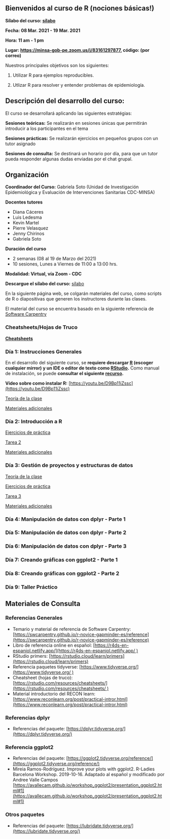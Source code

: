 ## Bienvenidos al curso de R (nociones básicas!)

**Sílabo del curso: [sílabo](/archivos/silaboupdated.pdf)**

**Fecha: 08 Mar. 2021 - 19 Mar. 2021**

**Hora: 11 am - 1 pm** 

**Lugar: https://minsa-gob-pe.zoom.us/j/83161297877, código: (por correo)**

Nuestros principales objetivos son los siguientes:

1. Utilizar R para ejemplos reproducibles. 

2. Utlizar R para resolver y entender problemas de epidemiología. 

## Descripción del desarrollo del curso:

El curso se desarrollará aplicando las siguientes estratégias:

**Sesiones teóricas:** Se realizarán en sesiones únicas que permitirán introducir a los participantes en el tema

**Sesiones prácticas:** Se realizarán ejercicios en pequeños grupos con un tutor asignado

**Sesiones de consulta:** Se destinará un horario por día, para que un tutor pueda responder algunas dudas enviadas por el chat grupal. 

## Organización

**Coordinador del Curso:** Gabriela Soto (Unidad de Investigación Epidemiológica y Evaluación de Intervenciones Sanitarias CDC-MINSA)

**Docentes tutores**

- Diana Cáceres
- Luis Ledesma
- Kevin Martel
- Pierre Velasquez
- Jenny Chirinos
- Gabriela Soto

**Duración del curso**

- 2 semanas (08 al 19 de Marzo del 2021)
- 10 sesiones, Lunes a Viernes de 11:00 a 13:00 hrs.

**Modalidad: Virtual, vía Zoom - CDC**

**Descargue el sílabo del curso:** [sílabo](/archivos/silaboupdated.pdf)

En la siguiente página web, se colgarán materiales del curso, como scripts de R o diapositivas que generen los instructores durante las clases. 

El material del curso se encuentra basado en la siguiente referencia de [Software Carpentry](https://swcarpentry.github.io/r-novice-gapminder-es/reference)

### Cheatsheets/Hojas de Truco

[**Cheatsheets**](https://drive.google.com/drive/folders/1eimvdwQAlDG90YA1OGjKdjCNEbEuDN4W?usp=sharing)

### Día 1: Instrucciones Generales

En el desarrollo del siguiente curso, se **requiere descargar [R](https://cran.r-project.org/mirrors.html) (escoger cualquier mirror) y un IDE o editor de texto como [RStudio](https://rstudio.com/).** Como manual de instalación, se puede **consultar el siguiente [recurso](/archivos/instalacion.pdf).**

**Vídeo sobre como instalar R:** [https://youtu.be/D9Bp11iZssc](https://youtu.be/D9Bp11iZssc) 

[Teoría de la clase](https://drive.google.com/drive/folders/1_w-pPL2_eh3rTWwWobvA9cy3WrgZXGWh?usp=sharing)  

[Materiales adicionales](https://drive.google.com/drive/folders/1IBJtLgqVEU-WVStABFkHTUSUxUZfQ5Za?usp=sharing)

### Día 2: Introducción a R

[Ejercicios de práctica](https://drive.google.com/drive/folders/125ezA8OKbX6E7OJPJ7O3NFllpWch54Gw?usp=sharing)

[Tarea 2](https://drive.google.com/drive/folders/15gCPmkfudi5photzk-s-GxqH1-2uBwSM?usp=sharing)  

[Materiales adicionales](https://drive.google.com/drive/folders/1F-AT-wUvYROf-pLELiT3M8VAgiVimpqE?usp=sharing)

### Día 3: Gestión de proyectos y estructuras de datos

[Teoría de la clase](https://drive.google.com/drive/folders/1RlmEf4MVQNG2zgt_RbKjQC30pXHksZQO?usp=sharing)

[Ejercicios de práctica](https://drive.google.com/drive/folders/14HfAH1lbxMPATaUIsuD5nsHHCW7so4J3?usp=sharing)

[Tarea 3](https://drive.google.com/drive/folders/1yhN5YIZPyvS-EAm1Rx_ronjzRT0kmPEy?usp=sharing)

[Materiales adicionales](https://drive.google.com/drive/folders/15C6b-qwBRrWsruPwUvaw4iknP898kj7z?usp=sharing)

### Día 4: Manipulación de datos con dplyr - Parte 1

<!-- [Teoría de la clase]
[Ejercicios de práctica]
[Tarea 4]
[Materiales adicionales] -->

### Día 5: Manipulación de datos con dplyr - Parte 2

<!-- [Teoría de la clase]
[Ejercicios de práctica]
[Tarea 5]
[Materiales adicionales] -->

### Día 6: Manipulación de datos con dplyr - Parte 3

<!-- [Teoría de la clase]
[Ejercicios de práctica]
[Tarea 6]
[Materiales adicionales] -->

### Día 7: Creando gráficas con ggplot2 - Parte 1

<!-- [Teoría de la clase]
[Ejercicios de práctica]
[Tarea 7]
[Materiales adicionales] -->

### Día 8: Creando gráficas con ggplot2 - Parte 2

<!-- [Teoría de la clase]
[Ejercicios de práctica]
[Tarea 8]
[Materiales adicionales] -->

### Día 9: Taller Práctico

<!-- Ejercicios de práctica -->

## Materiales de Consulta

### Referencias Generales

- Temario y material de referencia de Software Carpentry: [https://swcarpentry.github.io/r-novice-gapminder-es/reference](https://swcarpentry.github.io/r-novice-gapminder-es/reference)
- Libro de referencia online en español: [https://r4ds-en-espaniol.netlify.app/](https://r4ds-en-espaniol.netlify.app/ )
- RStudio primers: [https://rstudio.cloud/learn/primers](https://rstudio.cloud/learn/primers)
- Referencia paquetes tidyverse: [https://www.tidyverse.org/](https://www.tidyverse.org/ )
- Cheatsheet (hojas de truco): [https://rstudio.com/resources/cheatsheets/](https://rstudio.com/resources/cheatsheets/ )
- Material introductorio del RECON learn: [https://www.reconlearn.org/post/practical-intror.html](https://www.reconlearn.org/post/practical-intror.html)

### Referencias dplyr

- Referencias del paquete: [https://dplyr.tidyverse.org/](https://dplyr.tidyverse.org/)

### Referencia ggplot2

- Referencias del paquete: [https://ggplot2.tidyverse.org/reference/](https://ggplot2.tidyverse.org/reference/)
- Mireia Ramos-Rodríguez. Improve your plots with ggplot2. R-Ladies Barcelona Workshop. 2019-10-16. Adaptado al español y modificado por Andree Valle Campos [https://avallecam.github.io/workshop_ggplot2/presentation_ggplot2.html#1](https://avallecam.github.io/workshop_ggplot2/presentation_ggplot2.html#1)

### Otros paquetes

- Referencias del paquete: [https://lubridate.tidyverse.org/](https://lubridate.tidyverse.org/)